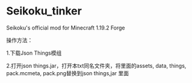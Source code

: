 # Seikoku_tinker
Seikoku's official mod for Minecraft 1.19.2 Forge

操作方法：

1.下载Json Things模组

2.打开json things.jar，打开本txt同名文件夹，将里面的assets, data, things, pack.mcmeta, pack.png替换到json things,jar 里面
